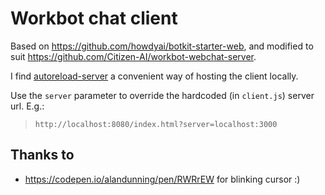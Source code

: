 # Workbot chat client

Based on https://github.com/howdyai/botkit-starter-web, and modified to suit https://github.com/Citizen-AI/workbot-webchat-server.

I find [autoreload-server](https://www.npmjs.com/package/simple-autoreload-server) a convenient way of hosting the client locally.

Use the `server` parameter to override the hardcoded (in `client.js`) server url. E.g.:

> `http://localhost:8080/index.html?server=localhost:3000`

## Thanks to

* https://codepen.io/alandunning/pen/RWRrEW for blinking cursor :)

